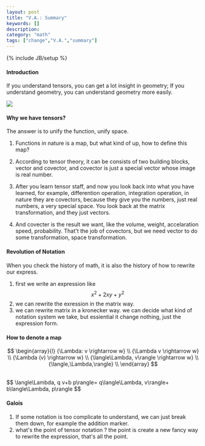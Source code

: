 ```yaml
---
layout: post
title: "V.A.: Summary"
keywords: []
description: 
category: "math"
tags: ["change","V.A.","summary"]
---
```

{% include JB/setup %}

#### Introduction
If you understand tensors, you can get a lot insight in geometry; If you
understand geometry, you can understand geometry more easily.

<img src="{{IMAGE_PATH}}/math-change-tensor-summary.png" />

#### Why we have tensors?
The answer is to unify the function, unify space.
1. Functions in nature is a map, but what kind of up, how to define this map?
2. According to tensor theory, it can be consists of two building blocks, vector
   and covector, and covector is just a special vector whose image is real
   number.


3. After you learn tensor staff, and now you look back into what you have
   learned, for example, differention operation, integration operation, in
   nature they are covectors, because they give you the numbers, just real
   numbers, a very special space. You  look back at the matrix transformation,
   and they just vectors.
4. And covecter is the result we want, like the volume, weight, accelaration
   speed, probability. That't the job of covectors, but we need vector to do
   some transformation, space transformation.


#### Revolution of Notation
When you check the history of math, it is also the history of how to rewrite our
express.
1. first we write an expression like $$x^2+2xy+y^2$$
2. we can rewrite the exression in the matrix way.
3. we can rewrite matrix in a kronecker way.
we can decide what kind of notation system we take, but essiential it change
nothing, just the expression form.

#### How to denote a map
$$
\begin{array}{l}
{\Lambda: v \rightarrow w} \\
{\Lambda v \rightarrow w} \\
{\Lambda (v) \rightarrow w} \\
{\langle\Lambda, v\rangle \rightarrow w} \\
{\langle,\Lambda,\rangle} \\
\end{array}
$$

<br />
$$
\langle\Lambda, q v+b p\rangle= q\langle\Lambda, v\rangle+ b\langle\Lambda,
p\rangle
$$

#### Galois
1. If some notation is too complicate to understand, we can just break them
   down, for example the addition marker.
2. what's the point of tensor notation ? the point is create a new fancy way to
   rewrite the expression, that's all the point.


